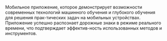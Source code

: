 Мобильное приложение, которое демонстрирует возможности современных технологий машинного обучения и глубокого обучения 
для решения прак-тических задач на мобильных устройствах. Приложение успешно распознает дорожные знаки в режиме 
реального времени, что подтверждает эффектив-ность использованных методов и инструментов.
